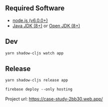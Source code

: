 ## Required Software

- [node.js (v6.0.0+)](https://nodejs.org/en/download/)
- [Java JDK (8+)](http://www.oracle.com/technetwork/java/javase/downloads/index.html) or [Open JDK (8+)](http://jdk.java.net/10/)


## Dev

```txt
yarn shadow-cljs watch app
```

## Release

```txt
yarn shadow-cljs release app
```

```txt
firebase deploy --only hosting
```

Project url: https://case-study-2bb30.web.app/